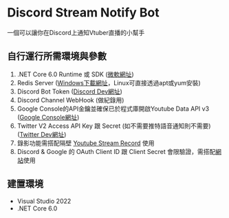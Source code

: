 # Discord Stream Notify Bot

一個可以讓你在Discord上通知Vtuber直播的小幫手

自行運行所需環境與參數
-
1. .NET Core 6.0 Runtime 或 SDK ([微軟網址](https://dotnet.microsoft.com/en-us/download/dotnet/5.0))
2. Redis Server ([Windows下載網址](https://github.com/MicrosoftArchive/redis)，Linux可直接透過apt或yum安裝)
3. Discord Bot Token ([Discord Dev網址](https://discord.com/developers/applications))
4. Discord Channel WebHook (做紀錄用)
5. Google Console的API金鑰並確保已於程式庫開啟Youtube Data API v3 ([Google Console網址](https://console.cloud.google.com/apis/library/youtube.googleapis.com))
6. Twitter V2 Access API Key 跟 Secret (如不需要推特語音通知則不需要) ([Twitter Dev網址](https://developer.twitter.com/))
7. 錄影功能需搭配隔壁 [Youtube Stream Record](https://gitlab.com/jun112561/youtube-stream-record) 使用
8. Discord & Google 的 OAuth Client ID 跟 Client Secret 會限驗證，需搭配[網站](https://github.com/jun112561/Discord-Stream-Bot-Backend)使用

建置環境
- 
- Visual Studio 2022
- .NET Core 6.0
